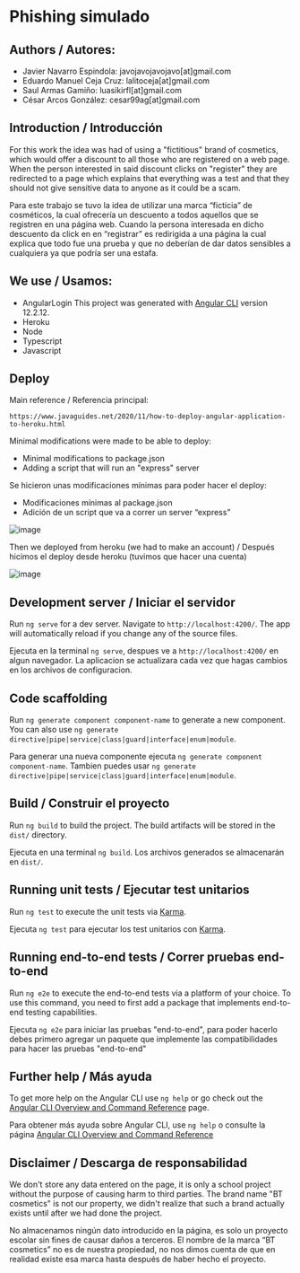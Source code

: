 # Phishing simulado

## Authors / Autores:
- Javier Navarro Espindola: javojavojavojavo[at]gmail.com
- Eduardo Manuel Ceja Cruz: lalitoceja[at]gmail.com
- Saul Armas Gamiño: luasikirfl[at]gmail.com
- César Arcos González: cesar99ag[at]gmail.com


## Introduction / Introducción
For this work the idea was had of using a "fictitious" brand of cosmetics, which would offer a discount to all those who are registered on a web page. When the person interested in said discount clicks on "register" they are redirected to a page which explains that everything was a test and that they should not give sensitive data to anyone as it could be a scam.
 
Para este trabajo se tuvo la idea de utilizar una marca “ficticia” de cosméticos, la cual ofrecería un descuento a todos aquellos que se registren en una página web. Cuando la persona interesada en dicho descuento da click en en “registrar” es redirigida a una página la cual explica que todo fue una prueba y que no deberían de dar datos sensibles a  cualquiera ya que podría ser una estafa.

## We use / Usamos:
- AngularLogin This project was generated with [Angular CLI](https://github.com/angular/angular-cli) version 12.2.12.
- Heroku
- Node
- Typescript
- Javascript

## Deploy
Main reference / Referencia principal:

`https://www.javaguides.net/2020/11/how-to-deploy-angular-application-to-heroku.html`

Minimal modifications were made to be able to deploy:
- Minimal modifications to package.json
- Adding a script that will run an "express" server


Se hicieron unas modificaciones mínimas para poder hacer el deploy:
- Modificaciones mínimas al package.json
- Adición de un script que va a correr un server “express”


![image](https://drive.google.com/uc?export=view&id=1jAx6HFZVXo4jTutm35u5omGFdS8RhnvB)

Then we deployed from heroku (we had to make an account) / Después hicimos el deploy desde heroku (tuvimos que hacer una cuenta)

![image](https://drive.google.com/uc?export=view&id=1R-cFjjGb4rgmLe8mfJGuDDfZZqx0Squh)




## Development server / Iniciar el servidor

Run `ng serve` for a dev server. Navigate to `http://localhost:4200/`. The app will automatically reload if you change any of the source files.

Ejecuta en la terminal `ng serve`, despues ve a `http://localhost:4200/` en algun navegador. La aplicacion se actualizara cada vez que hagas cambios en los archivos de configuracion.

## Code scaffolding

Run `ng generate component component-name` to generate a new component. You can also use `ng generate directive|pipe|service|class|guard|interface|enum|module`.

Para generar una nueva componente ejecuta `ng generate component component-name`. Tambien puedes usar `ng generate directive|pipe|service|class|guard|interface|enum|module`.


## Build / Construir el proyecto

Run `ng build` to build the project. The build artifacts will be stored in the `dist/` directory.

Ejecuta en una terminal `ng build`. Los archivos generados se almacenarán en `dist/`.
## Running unit tests / Ejecutar test unitarios

Run `ng test` to execute the unit tests via [Karma](https://karma-runner.github.io).

Ejecuta `ng test` para ejecutar los test unitarios con [Karma](https://karma-runner.github.io).

## Running end-to-end tests / Correr pruebas end-to-end
Run `ng e2e` to execute the end-to-end tests via a platform of your choice. To use this command, you need to first add a package that implements end-to-end testing capabilities.

Ejecuta `ng e2e` para iniciar las pruebas "end-to-end", para poder hacerlo debes primero agregar un paquete que implemente las compatibilidades para hacer las pruebas "end-to-end"
## Further help / Más ayuda

To get more help on the Angular CLI use `ng help` or go check out the [Angular CLI Overview and Command Reference](https://angular.io/cli) page.

Para obtener más ayuda sobre Angular CLI, use `ng help` o consulte la página [Angular CLI Overview and Command Reference](https://angular.io/cli)
## Disclaimer / Descarga de responsabilidad
We don't store any data entered on the page, it is only a school project without the purpose of causing harm to third parties. The brand name "BT cosmetics" is not our property, we didn't realize that such a brand actually exists until after we had done the project.

No almacenamos ningún dato introducido en la página, es solo un proyecto escolar sin fines de causar daños a terceros. El nombre de la marca “BT cosmetics” no es de nuestra propiedad, no nos dimos cuenta de que en realidad existe esa marca hasta después de haber hecho el proyecto.

